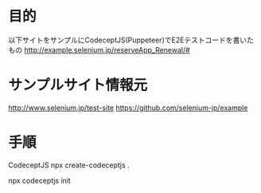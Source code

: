 # 目的
以下サイトをサンプルにCodeceptJS(Puppeteer)でE2Eテストコードを書いたもの
http://example.selenium.jp/reserveApp_Renewal/#

# サンプルサイト情報元
http://www.selenium.jp/test-site
https://github.com/selenium-jp/example

# 手順
CodeceptJS
npx create-codeceptjs .

npx codeceptjs init